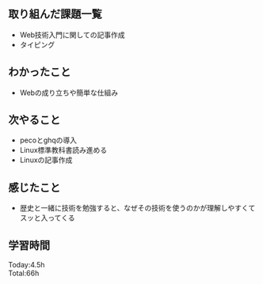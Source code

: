## 取り組んだ課題一覧
- Web技術入門に関しての記事作成
- タイピング
## わかったこと
- Webの成り立ちや簡単な仕組み
## 次やること
- pecoとghqの導入
- Linux標準教科書読み進める
- Linuxの記事作成
## 感じたこと
- 歴史と一緒に技術を勉強すると、なぜその技術を使うのかが理解しやすくてスッと入ってくる
## 学習時間
Today:4.5h  
Total:66h  
